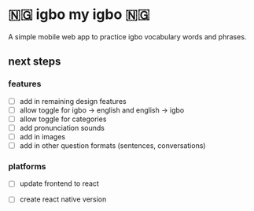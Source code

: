 # 🇳🇬 igbo my igbo 🇳🇬
A simple mobile web app to practice igbo vocabulary words and phrases.

## next steps

### features
* [ ] add in remaining design features
* [ ] allow toggle for igbo -> english and english -> igbo
* [ ] allow toggle for categories
* [ ] add pronunciation sounds
* [ ] add in images
* [ ] add in other question formats (sentences, conversations)

### platforms
* [ ] update frontend to react
* [ ] create react native version

